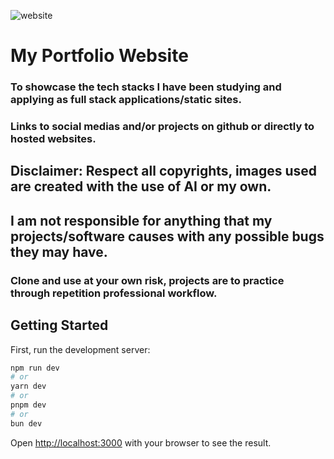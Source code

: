 ![website](https://github.com/daniel-mar/portfolio-website/assets/33047490/e249bb94-df32-483d-8ea7-110c98917c1e)

# My Portfolio Website
### To showcase the tech stacks I have been studying and applying as full stack applications/static sites.
### Links to social medias and/or projects on github or directly to hosted websites.

## Disclaimer: Respect all copyrights, images used are created with the use of AI or my own.
## I am not responsible for anything that my projects/software causes with any possible bugs they may have.
### Clone and use at your own risk, projects are to practice through repetition professional workflow.

## Getting Started

First, run the development server:

```bash
npm run dev
# or
yarn dev
# or
pnpm dev
# or
bun dev
```

Open [http://localhost:3000](http://localhost:3000) with your browser to see the result.
